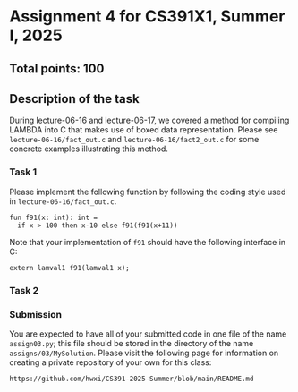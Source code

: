 # Assignment 4 for CS391X1, Summer I, 2025

## Total points: 100

## Description of the task

During lecture-06-16 and lecture-06-17, we covered a method for
compiling LAMBDA into C that makes use of boxed data representation.
Please see `lecture-06-16/fact_out.c` and `lecture-06-16/fact2_out.c`
for some concrete examples illustrating this method.

### Task 1

Please implement the following function by following the coding
style used in `lecture-06-16/fact_out.c`.

```
fun f91(x: int): int =
  if x > 100 then x-10 else f91(f91(x+11))
```

Note that your implementation of `f91` should have the following
interface in C:

```
extern lamval1 f91(lamval1 x);
```

### Task 2

### Submission

You are expected to have all of your submitted code in one file of
the name `assign03.py`; this file should be stored in the directory
of the name `assigns/03/MySolution`. Please visit the following page
for information on creating a private repository of your own for this
class:

```
https://github.com/hwxi/CS391-2025-Summer/blob/main/README.md
```
